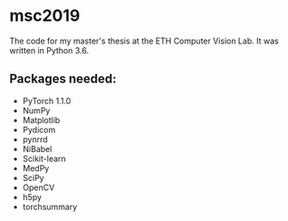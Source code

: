 # msc2019
The code for my master's thesis at the ETH Computer Vision Lab. It was written in Python 3.6.

## Packages needed:
- PyTorch 1.1.0
- NumPy
- Matplotlib
- Pydicom
- pynrrd
- NiBabel
- Scikit-learn
- MedPy
- SciPy
- OpenCV
- h5py
- torchsummary